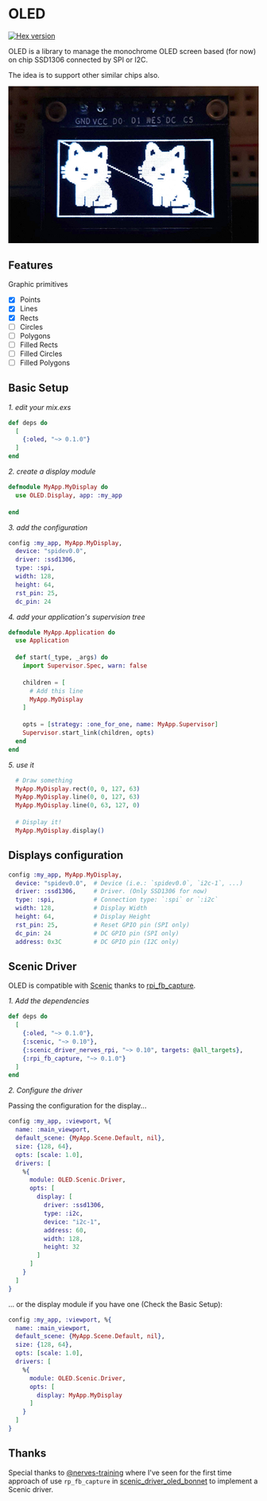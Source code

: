 # OLED

[![Hex version](https://img.shields.io/hexpm/v/oled.svg "Hex version")](https://hex.pm/packages/oled)


OLED is a library to manage the monochrome OLED screen based (for now) on chip SSD1306 connected by SPI or I2C.

The idea is to support other similar chips also.

![Sample](images/sample.jpeg)

## Features

Graphic primitives
- [x] Points
- [x] Lines
- [x] Rects
- [ ] Circles
- [ ] Polygons
- [ ] Filled Rects
- [ ] Filled Circles
- [ ] Filled Polygons

## Basic Setup

*1. edit your mix.exs*

```elixir
def deps do
  [
    {:oled, "~> 0.1.0"}
  ]
end
```

*2. create a display module*

```elixir
defmodule MyApp.MyDisplay do
  use OLED.Display, app: :my_app

end
```

*3. add the configuration*

```elixir
config :my_app, MyApp.MyDisplay,
  device: "spidev0.0",
  driver: :ssd1306,
  type: :spi,
  width: 128,
  height: 64,
  rst_pin: 25,
  dc_pin: 24
```

*4. add your application's supervision tree*
```elixir
defmodule MyApp.Application do
  use Application

  def start(_type, _args) do
    import Supervisor.Spec, warn: false

    children = [
      # Add this line
      MyApp.MyDisplay
    ]

    opts = [strategy: :one_for_one, name: MyApp.Supervisor]
    Supervisor.start_link(children, opts)
  end
end
```

*5. use it*

```elixir
  # Draw something
  MyApp.MyDisplay.rect(0, 0, 127, 63)
  MyApp.MyDisplay.line(0, 0, 127, 63)
  MyApp.MyDisplay.line(0, 63, 127, 0)

  # Display it!
  MyApp.MyDisplay.display()
```

## Displays configuration

```elixir
config :my_app, MyApp.MyDisplay,
  device: "spidev0.0",  # Device (i.e.: `spidev0.0`, `i2c-1`, ...)
  driver: :ssd1306,     # Driver. (Only SSD1306 for now)
  type: :spi,           # Connection type: `:spi` or `:i2c`
  width: 128,           # Display Width
  height: 64,           # Display Height
  rst_pin: 25,          # Reset GPIO pin (SPI only)
  dc_pin: 24            # DC GPIO pin (SPI only)
  address: 0x3C         # DC GPIO pin (I2C only)
```

## Scenic Driver

OLED is compatible with [Scenic](https://github.com/boydm/scenic) thanks to [rpi_fb_capture](https://github.com/fhunleth/rpi_fb_capture).

*1. Add the dependencies*

```elixir
def deps do
  [
    {:oled, "~> 0.1.0"},
    {:scenic, "~> 0.10"},
    {:scenic_driver_nerves_rpi, "~> 0.10", targets: @all_targets},
    {:rpi_fb_capture, "~> 0.1.0"}
  ]
end
```

*2. Configure the driver*

Passing the configuration for the display...

```elixir
config :my_app, :viewport, %{
  name: :main_viewport,
  default_scene: {MyApp.Scene.Default, nil},
  size: {128, 64},
  opts: [scale: 1.0],
  drivers: [
    %{
      module: OLED.Scenic.Driver,
      opts: [
        display: [
          driver: :ssd1306,
          type: :i2c,
          device: "i2c-1",
          address: 60,
          width: 128,
          height: 32
        ]
      ]
    }
  ]
}
```


... or the display module if you have one (Check the Basic Setup):

```elixir
config :my_app, :viewport, %{
  name: :main_viewport,
  default_scene: {MyApp.Scene.Default, nil},
  size: {128, 64},
  opts: [scale: 1.0],
  drivers: [
    %{
      module: OLED.Scenic.Driver,
      opts: [
        display: MyApp.MyDisplay
      ]
    }
  ]
}

```

## Thanks

Special thanks to [@nerves-training](https://github.com/nerves-training) where I've seen for the first time approach of use `rp_fb_capture` in [scenic_driver_oled_bonnet](https://github.com/nerves-training/scenic_driver_oled_bonnet) to implement a Scenic driver.


